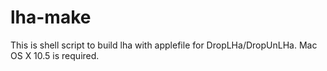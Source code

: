 # lha-make

This is shell script to build lha with applefile for DropLHa/DropUnLHa.
Mac OS X 10.5 is required.
